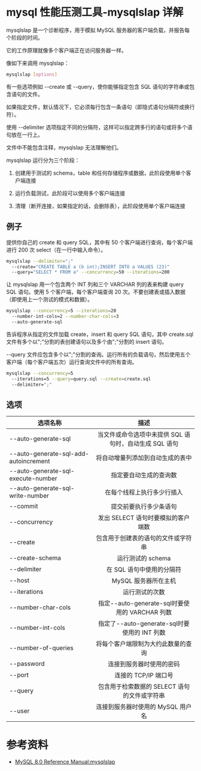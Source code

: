 # mysql 性能压测工具-mysqlslap 详解

mysqlslap 是一个诊断程序，用于模拟 MySQL 服务器的客户端负载，并报告每个阶段的时间。

它的工作原理就像多个客户端正在访问服务器一样。

像如下来调用 mysqlslap：

```bash
mysqlslap [options]
```

有一些选项例如 --create 或 --query，使你能够指定包含 SQL 语句的字符串或包含语句的文件。

如果指定文件，默认情况下，它必须每行包含一条语句（即隐式语句分隔符或换行符）。

使用 --delimiter 选项指定不同的分隔符，这样可以指定跨多行的语句或将多个语句放在一行上。

文件中不能包含注释，mysqlslap 无法理解他们。

mysqlslap 运行分为三个阶段：

1. 创建用于测试的 schema，table 和任何存储程序或数据，此阶段使用单个客户端连接
   
2. 运行负载测试，此阶段可以使用多个客户端连接
   
3. 清理（断开连接，如果指定的话，会删除表），此阶段使用单个客户端连接

## 例子

提供你自己的 create 和 query SQL，其中有 50 个客户端进行查询，每个客户端进行 200 次 select（在一行中输入命令）。

```bash
mysqlslap --delimiter=";"
  --create="CREATE TABLE a (b int);INSERT INTO a VALUES (23)"
  --query="SELECT * FROM a" --concurrency=50 --iterations=200
```

让 mysqlslap 用一个包含两个 INT 列和三个 VARCHAR 列的表来构建 query SQL 语句。使用 5 个客户端，每个客户端查询 20 次。不要创建表或插入数据（即使用上一个测试的模式和数据）。

```bash
mysqlslap --concurrency=5 --iterations=20
  --number-int-cols=2 --number-char-cols=3
  --auto-generate-sql
```

告诉程序从指定的文件加载 create，insert 和 query SQL 语句，其中 create.sql 文件有多个以";"分割的表创建语句以及多个由";"分割的 insert 语句。

--query 文件应包含多个以";"分割的查询。运行所有的负载语句，然后使用五个客户端（每个客户端五次）运行查询文件中的所有查询。

```bash
mysqlslap --concurrency=5
  --iterations=5 --query=query.sql --create=create.sql
  --delimiter=";"
```

## 选项

选项名称|描述
---|:--:
--auto-generate-sql|当文件或命令选项中未提供 SQL 语句时，自动生成 SQL 语句
--auto-generate-sql-add-autoincrement|将自动增量列添加到自动生成的表中
--auto-generate-sql-execute-number|指定要自动生成的查询数
--auto-generate-sql-write-number|在每个线程上执行多少行插入
--commit|提交前要执行多少条语句
--concurrency|发出 SELECT 语句时要模拟的客户端数
--create|包含用于创建表的语句的文件或字符串
--create-schema|运行测试的 schema
--delimiter|在 SQL 语句中使用的分隔符
--host|MySQL 服务器所在主机
--iterations|运行测试的次数
--number-char-cols|指定--auto-generate-sql时要使用的 VARCHAR 列数
--number-int-cols|指定了--auto-generate-sql时要使用的 INT 列数
--number-of-queries|将每个客户端限制为大约此数量的查询
--password|连接到服务器时使用的密码
--port|连接的 TCP/IP 端口号
--query|包含用于检索数据的 SELECT 语句的文件或字符串
--user|连接到服务器时使用的 MySQL 用户名

# 参考资料

- [MySQL 8.0 Reference Manual:mysqlslap](https://dev.mysql.com/doc/refman/8.0/en/mysqlslap.html)